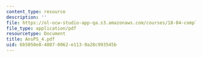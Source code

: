 ```yaml
---
content_type: resource
description: ''
file: https://ol-ocw-studio-app-qa.s3.amazonaws.com/courses/18-04-complex-variables-with-applications-fall-1999/6b5050e848070062e1139a28c993545b_AnsPS_4.pdf
file_type: application/pdf
resourcetype: Document
title: AnsPS_4.pdf
uid: 6b5050e8-4807-0062-e113-9a28c993545b
---
```

